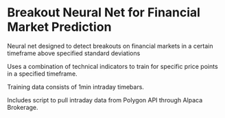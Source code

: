 # Breakout Neural Net for Financial Market Prediction
Neural net designed to detect breakouts on financial markets in a certain timeframe above specified standard deviations

Uses a combination of technical indicators to train for specific price points in a specified timeframe. 

Training data consists of 1min intraday timebars.

Includes script to pull intraday data from Polygon API through Alpaca Brokerage.
